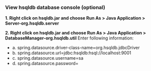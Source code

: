 

### View hsqldb database console (optional)
**1. Right click on hsqldb.jar and choose Run As > Java Application > Server-org.hsqldb.server**

**2. Right click on hsqldb.jar and choose Run As > Java Application > DatabaseManager-org.hsqldb.util**
Enter following information:
+ a. spring.datasource.driver-class-name=org.hsqldb.jdbcDriver
+ b. spring.datasource.url=jdbc:hsqldb:hsql://localhost:9001
+ c. spring.datasource.username=sa
+ d. spring.datasource.password=





